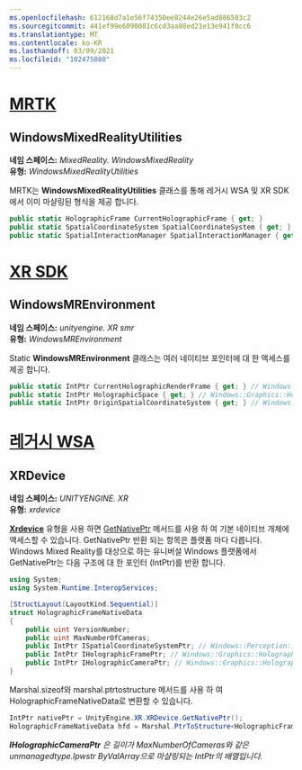 ```yaml
---
ms.openlocfilehash: 612168d7a1e56f74350ee8244e26e5ad886503c2
ms.sourcegitcommit: 441ef99e6090081c6cd3aa88ed21e13e941f0cc6
ms.translationtype: MT
ms.contentlocale: ko-KR
ms.lasthandoff: 03/09/2021
ms.locfileid: "102475080"
---
```

# <a name="mrtk"></a>[MRTK](#tab/mrtk)

## <a name="windowsmixedrealityutilities"></a>WindowsMixedRealityUtilities

**네임 스페이스:** *MixedReality. WindowsMixedReality*<br>
**유형:** *WindowsMixedRealityUtilities*

MRTK는 **WindowsMixedRealityUtilities** 클래스를 통해 레거시 WSA 및 XR SDK에서 이미 마샬링된 형식을 제공 합니다.

```cs
public static HolographicFrame CurrentHolographicFrame { get; }
public static SpatialCoordinateSystem SpatialCoordinateSystem { get; }
public static SpatialInteractionManager SpatialInteractionManager { get; }
```

# <a name="xr-sdk"></a>[XR SDK](#tab/xr)

## <a name="windowsmrenvironment"></a>WindowsMREnvironment

**네임 스페이스:** *unityengine. XR smr*<br>
**유형:** *WindowsMREnvironment*

Static **WindowsMREnvironment** 클래스는 여러 네이티브 포인터에 대 한 액세스를 제공 합니다.

```cs
public static IntPtr CurrentHolographicRenderFrame { get; } // Windows::Graphics::Holographic::IHolographicFrame
public static IntPtr HolographicSpace { get; } // Windows::Graphics::Holographic::IHolographicSpace
public static IntPtr OriginSpatialCoordinateSystem { get; } // Windows::Perception::Spatial::ISpatialCoordinateSystem
```

# <a name="legacy-wsa"></a>[레거시 WSA](#tab/wsa)

## <a name="xrdevice"></a>XRDevice

**네임 스페이스:** *UNITYENGINE. XR*<br>
**유형:** *xrdevice*

<a href="https://docs.unity3d.com/ScriptReference/XR.XRDevice.html" target="_blank">**Xrdevice**</a> 유형을 사용 하면 <a href="https://docs.unity3d.com/ScriptReference/XR.XRDevice.GetNativePtr.html" target="_blank">GetNativePtr</a> 메서드를 사용 하 여 기본 네이티브 개체에 액세스할 수 있습니다. GetNativePtr 반환 되는 항목은 플랫폼 마다 다릅니다. Windows Mixed Reality를 대상으로 하는 유니버설 Windows 플랫폼에서 GetNativePtr는 다음 구조에 대 한 포인터 (IntPtr)를 반환 합니다.

```cs
using System;
using System.Runtime.InteropServices;

[StructLayout(LayoutKind.Sequential)]
struct HolographicFrameNativeData
{
    public uint VersionNumber;
    public uint MaxNumberOfCameras;
    public IntPtr ISpatialCoordinateSystemPtr; // Windows::Perception::Spatial::ISpatialCoordinateSystem
    public IntPtr IHolographicFramePtr; // Windows::Graphics::Holographic::IHolographicFrame
    public IntPtr IHolographicCameraPtr; // Windows::Graphics::Holographic::IHolographicCamera
}
```

Marshal.sizeof와 marshal.ptrtostructure 메서드를 사용 하 여 HolographicFrameNativeData로 변환할 수 있습니다.

```cs
IntPtr nativePtr = UnityEngine.XR.XRDevice.GetNativePtr();
HolographicFrameNativeData hfd = Marshal.PtrToStructure<HolographicFrameNativeData>(nativePtr);
```

***IHolographicCameraPtr** 은 길이가 MaxNumberOfCameras와 같은 unmanagedtype.lpwstr ByValArray으로 마샬링되는 IntPtr의 배열입니다.*
